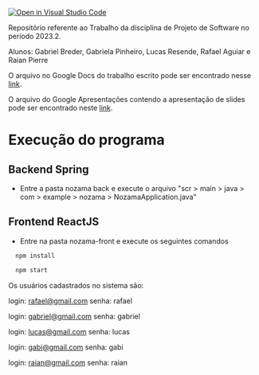 [![Open in Visual Studio Code](https://classroom.github.com/assets/open-in-vscode-718a45dd9cf7e7f842a935f5ebbe5719a5e09af4491e668f4dbf3b35d5cca122.svg)](https://classroom.github.com/online_ide?assignment_repo_id=11907281&assignment_repo_type=AssignmentRepo)

Repositório referente ao Trabalho da disciplina de Projeto de Software no período 2023.2.

Alunos: Gabriel Breder, Gabriela Pinheiro, Lucas Resende, Rafael Aguiar e Raian Pierre

O arquivo no Google Docs do trabalho escrito pode ser encontrado nesse [link](https://docs.google.com/document/d/1J7rvrno4a1jZciDY2p-RtBa2dM4BiyEKuyY2MKS0eQs/edit?usp=sharing).

O arquivo do Google Apresentações contendo a apresentação de slides pode ser encontrado neste [link](https://docs.google.com/presentation/d/1ZIXsyuxB2IHDbgVmd4WQC6NXV-z__Brj5wLS3Cxv3jc/edit#slide=id.p).

# Execução do programa

## Backend Spring

- Entre a pasta nozama back e execute o arquivo "scr > main > java > com > example > nozama > NozamaApplication.java"

## Frontend ReactJS

- Entre na pasta nozama-front e execute os seguintes comandos

```JavaScript
  npm install
```

```JavaScript
  npm start
```

Os usuários cadastrados no sistema são:

login: rafael@gmail.com
senha: rafael

login: gabriel@gmail.com
senha: gabriel

login: lucas@gmail.com
senha: lucas

login: gabi@gmail.com
senha: gabi

login: raian@gmail.com
senha: raian
